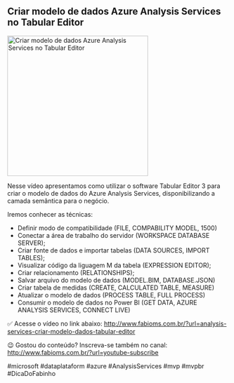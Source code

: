 ## Criar modelo de dados Azure Analysis Services no Tabular Editor

<img src="https://fabioms.com.br//uploads/youtube/SDz8qzf2Hz8.png" alt="Criar modelo de dados Azure Analysis Services no Tabular Editor" title="Azure Analysis Services" width="320"/>

Nesse vídeo apresentamos como utilizar o software Tabular Editor 3 para criar o modelo de dados do Azure Analysis Services, disponibilizando a camada semântica para o negócio.

Iremos conhecer as técnicas:
- Definir modo de compatibilidade (FILE, COMPABILITY MODEL, 1500)
- Conectar a área de trabalho do servidor (WORKSPACE DATABASE SERVER);
- Criar fonte de dados e importar tabelas (DATA SOURCES, IMPORT TABLES); 
- Visualizar código da liguagem M da tabela (EXPRESSION EDITOR);
- Criar relacionamento (RELATIONSHIPS);
- Salvar arquivo do modelo de dados (MODEL.BIM, DATABASE.JSON)
- Criar tabela de medidas (CREATE, CALCULATED TABLE, MEASURE)
- Atualizar o modelo de dados (PROCESS TABLE, FULL PROCESS)
-  Consumir o modelo de dados no Power BI (GET DATA, AZURE ANALYSIS SERVICES, CONNECT LIVE)

✅ Acesse o vídeo no link abaixo:
http://www.fabioms.com.br/?url=analysis-services-criar-modelo-dados-tabular-editor

😉 Gostou do conteúdo? Inscreva-se também no canal:
http://www.fabioms.com.br/?url=youtube-subscribe 

#microsoft #dataplataform #azure #AnalysisServices #mvp #mvpbr #DicaDoFabinho  